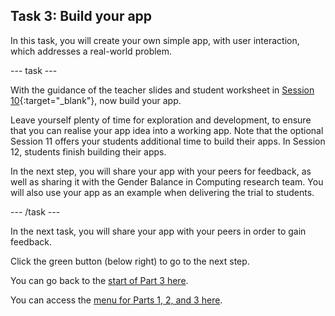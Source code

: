 ## Task 3: Build your app

In this task, you will create your own simple app, with user interaction, which addresses a real-world problem.

--- task ---

With the guidance of the teacher slides and student worksheet in [Session 10](https://drive.google.com/drive/folders/107u8trkuSO_QXWtNrEoCAmp4Ppkc2Jvl?usp=sharing){:target="_blank"}, now build your app.

Leave yourself plenty of time for exploration and development, to ensure that you can realise your app idea into a working app. Note that the optional Session 11 offers your students additional time to build their apps. In Session 12, students finish building their apps.

In the next step, you will share your app with your peers for feedback, as well as sharing it with the Gender Balance in Computing research team. You will also use your app as an example when delivering the trial to students.

--- /task ---

In the next task, you will share your app with your peers in order to gain feedback.

Click the green button (below right) to go to the next step.

You can go back to the [start of Part 3 here](https://projects.raspberrypi.org/en/projects/Year8-RelevanceTraining-Part3-GBICi4). 

You can access the [menu for Parts 1, 2, and 3 here](https://projects.raspberrypi.org/en/pathways/year8-relevancetraining-gbici4).
